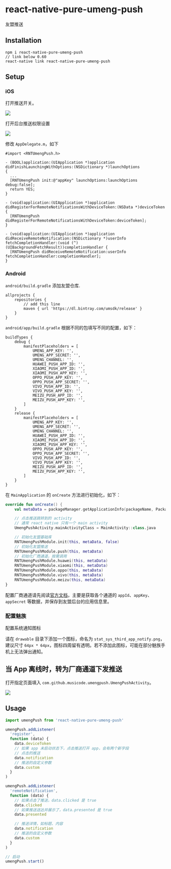 # react-native-pure-umeng-push

友盟推送

## Installation

```
npm i react-native-pure-umeng-push
// link below 0.60
react-native link react-native-pure-umeng-push
```

## Setup

### iOS

打开推送开关。

![](http://docs-aliyun.cn-hangzhou.oss.aliyun-inc.com/assets/pic/66734/UMDP_zh/1518004555215/pushswitch.png)

打开后台推送权限设置

![](http://docs-aliyun.cn-hangzhou.oss.aliyun-inc.com/assets/pic/66734/UMDP_zh/1518004619406/background.png)

修改 `AppDelegate.m`，如下

```oc
#import <RNTUmengPush.h>

- (BOOL)application:(UIApplication *)application didFinishLaunchingWithOptions:(NSDictionary *)launchOptions
{
  ...
  [RNTUmengPush init:@"appKey" launchOptions:launchOptions debug:false];
  return YES;
}

- (void)application:(UIApplication *)application
didRegisterForRemoteNotificationsWithDeviceToken:(NSData *)deviceToken {
  [RNTUmengPush didRegisterForRemoteNotificationsWithDeviceToken:deviceToken];
}

- (void)application:(UIApplication *)application didReceiveRemoteNotification:(NSDictionary *)userInfo fetchCompletionHandler:(void (^)(UIBackgroundFetchResult))completionHandler {
  [RNTUmengPush didReceiveRemoteNotification:userInfo fetchCompletionHandler:completionHandler];
}
```

### Android

`android/build.gradle` 添加友盟仓库.

```
allprojects {
    repositories {
        // add this line
        maven { url 'https://dl.bintray.com/umsdk/release' }
    }
}
```

`android/app/build.gradle` 根据不同的包填写不同的配置，如下：

```
buildTypes {
    debug {
        manifestPlaceholders = [
            UMENG_APP_KEY: '',
            UMENG_APP_SECRET: '',
            UMENG_CHANNEL: '',
            HUAWEI_PUSH_APP_ID: '',
            XIAOMI_PUSH_APP_ID: '',
            XIAOMI_PUSH_APP_KEY: '',
            OPPO_PUSH_APP_KEY: '',
            OPPO_PUSH_APP_SECRET: '',
            VIVO_PUSH_APP_ID: '',
            VIVO_PUSH_APP_KEY: '',
            MEIZU_PUSH_APP_ID: '',
            MEIZU_PUSH_APP_KEY: '',
        ]
    }
    release {
        manifestPlaceholders = [
            UMENG_APP_KEY: '',
            UMENG_APP_SECRET: '',
            UMENG_CHANNEL: '',
            HUAWEI_PUSH_APP_ID: '',
            XIAOMI_PUSH_APP_ID: '',
            XIAOMI_PUSH_APP_KEY: '',
            OPPO_PUSH_APP_KEY: '',
            OPPO_PUSH_APP_SECRET: '',
            VIVO_PUSH_APP_ID: '',
            VIVO_PUSH_APP_KEY: '',
            MEIZU_PUSH_APP_ID: '',
            MEIZU_PUSH_APP_KEY: '',
        ]
    }
}
```

在 `MainApplication` 的 `onCreate` 方法进行初始化，如下：

```kotlin
override fun onCreate() {
    val metaData = packageManager.getApplicationInfo(packageName, PackageManager.GET_META_DATA).metaData

    // 点击推送跳转到的 activity
    // 通常 react native 只有一个 main activity
    UmengPushActivity.mainActivityClass = MainActivity::class.java

    // 初始化友盟基础库
    RNTUmengPushModule.init(this, metaData, false)
    // 初始化友盟推送
    RNTUmengPushModule.push(this, metaData)
    // 初始化厂商通道，按需调用
    RNTUmengPushModule.huawei(this, metaData)
    RNTUmengPushModule.xiaomi(this, metaData)
    RNTUmengPushModule.oppo(this, metaData)
    RNTUmengPushModule.vivo(this, metaData)
    RNTUmengPushModule.meizu(this, metaData)
}
```

配置厂商通道请先阅读[官方文档](https://developer.umeng.com/docs/66632/detail/98589)，主要是获取各个通道的 `appId`、`appKey`、`appSecret` 等数据，并保存到友盟后台的应用信息里。

### 配置魅族

配置系统通知图标

请在 `drawable` 目录下添加一个图标，命名为 `stat_sys_third_app_notify.png`，建议尺寸 `64px * 64px`，图标四周留有透明。若不添加此图标，可能在部分魅族手机上无法弹出通知。


## 当 App 离线时，转为厂商通道下发推送

打开指定页面填入 `com.github.musicode.umengpush.UmengPushActivity`。

![](https://user-images.githubusercontent.com/2732303/77288805-9764e700-6d13-11ea-91e1-3c2218f14bcb.png)

## Usage

```js
import umengPush from 'react-native-pure-umeng-push'

umengPush.addListener(
  'register',
  function (data) {
    data.deviceToken
    // 如果 app 未启动状态下，点击推送打开 app，会有两个新字段
    // 点击的推送
    data.notification
    // 推送的自定义参数
    data.custom
  }
)

umengPush.addListener(
  'remoteNotification',
  function (data) {
    // 如果点击了推送，data.clicked 是 true
    data.clicked
    // 如果推送送达并展示了，data.presented 是 true
    data.presented

    // 推送详情，如标题、内容
    data.notification
    // 推送的自定义参数
    data.custom
  }
)

// 启动
umengPush.start()
```
